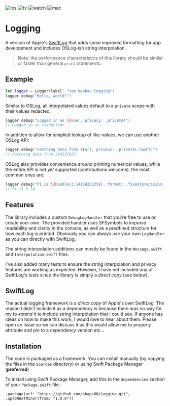 ![ios](https://img.shields.io/badge/iOS-13-green)
![tv](https://img.shields.io/badge/tvOS-13-green)
![watch](https://img.shields.io/badge/watchOS-6-green)
![mac](https://img.shields.io/badge/macOS-10.15-green)

# Logging

A version of Apple's [SwiftLog](https://github.com/apple/swift-log) that adds some improved formatting for app development and includes OSLog-ish string interpolation.

> Note: the performance characteristics of this library should be similar or faster than general `print` statements.

## Example

```swift
let logger = Logger(label: "com.benkau.logging")
logger.debug("Hello, world!")
```

Similar to OSLog, all interpolated values default to a `private` scope with their values redacted.

```swift
logger.debug("Logged in as \(user, privacy: .private)")
// Logged in as <redacted>
```

In addition to allow for simplied lookup of like-values, we can use another OSLog API:

```swift
logger.debug("Fetching data from \(url, privacy: .private(.hash))")
// Fetching data from 210237823
```

OSLog also provides convenience around printing numerical values, while the entire API is not _yet_ supported (contributions welcome), the most common ones are:

```swift
logger.debug("Pi is \(Double(3.14159265359), format: .fixed(precision: 2)")
// Pi is 3.14
```

## Features

The library includes a custom `DebugLogHandler` that you're free to use or create your own. The provided handler uses SFSymbols to improve readability and clarity in the console, as well as a predfined structure for how each log is printed. Obviously you can always use your own `LogHandler` as you can directly with SwiftLog.

The string interpolation additions can mostly be found in the `Message.swift` and `Interpolation.swift` files. 

I've also added many tests to ensure the string interpolation and privacy features are working as expected. However, I have not included any of SwiftLog's tests since the library is simply a _direct copy_ (see below).

## SwiftLog

The actual logging framework is a _direct copy_ of Apple's own SwiftLog. The reason I didn't include it as a dependency is because there was no way for my to _extend_ it to include string interpolation that I could see. If anyone has ideas on how to make this work, I would love to hear about them. Please open an Issue so we can discuss it as this would allow me to properly attribute and pin to a dependency version etc...

## Installation

The code is packaged as a framework. You can install manually (by copying the files in the `Sources` directory) or using Swift Package Manager (**preferred**)

To install using Swift Package Manager, add this to the `dependencies` section of your `Package.swift` file:

`.package(url: "https://github.com/shaps80/Logging.git", .upToNextMinor(from: "1.0.0"))`